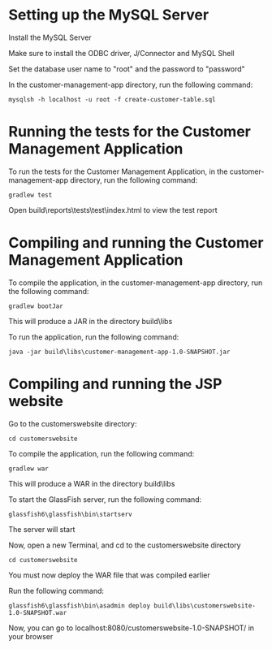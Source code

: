# Setting up the MySQL Server

Install the MySQL Server

Make sure to install the ODBC driver, J/Connector and MySQL Shell

Set the database user name to "root" and the password to "password"

In the customer-management-app directory, run the following command:

`mysqlsh -h localhost -u root -f create-customer-table.sql`

# Running the tests for the Customer Management Application

To run the tests for the Customer Management Application, in the
customer-management-app directory, run the following command:

`gradlew test`

Open build\reports\tests\test\index.html to view the test report

# Compiling and running the Customer Management Application

To compile the application, in the customer-management-app directory, run
the following command:

`gradlew bootJar`

This will produce a JAR in the directory build\libs

To run the application, run the following command:

`java -jar build\libs\customer-management-app-1.0-SNAPSHOT.jar`

# Compiling and running the JSP website

Go to the customerswebsite directory:

`cd customerswebsite`

To compile the application, run the following command:

`gradlew war`

This will produce a WAR in the directory build\libs

To start the GlassFish server, run the following command:

`glassfish6\glassfish\bin\startserv`

The server will start

Now, open a new Terminal, and cd to the customerswebsite directory

`cd customerswebsite`

You must now deploy the WAR file that was compiled earlier

Run the following command:

`glassfish6\glassfish\bin\asadmin deploy build\libs\customerswebsite-1.0-SNAPSHOT.war`

Now, you can go to localhost:8080/customerswebsite-1.0-SNAPSHOT/ in your browser
